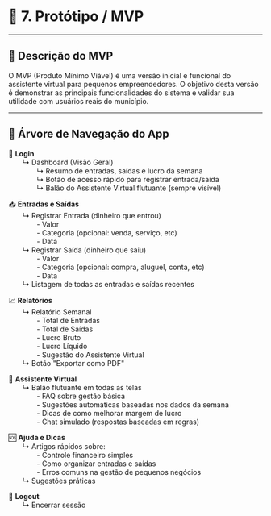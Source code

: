 # 🚧 7. Protótipo / MVP

---

## 🧪 Descrição do MVP

O MVP (Produto Mínimo Viável) é uma versão inicial e funcional do assistente virtual para pequenos empreendedores. O objetivo desta versão é demonstrar as principais funcionalidades do sistema e validar sua utilidade com usuários reais do município.

---

## 🌳 Árvore de Navegação do App

🔑 **Login**  
  ↳ Dashboard (Visão Geral)  
    ↳ Resumo de entradas, saídas e lucro da semana  
    ↳ Botão de acesso rápido para registrar entrada/saída  
    ↳ Balão do Assistente Virtual flutuante (sempre visível)  

📥 **Entradas e Saídas**  
  ↳ Registrar Entrada (dinheiro que entrou)  
    - Valor  
    - Categoria (opcional: venda, serviço, etc)  
    - Data  
  ↳ Registrar Saída (dinheiro que saiu)  
    - Valor  
    - Categoria (opcional: compra, aluguel, conta, etc)  
    - Data  
  ↳ Listagem de todas as entradas e saídas recentes  

📈 **Relatórios**  
  ↳ Relatório Semanal  
    - Total de Entradas  
    - Total de Saídas  
    - Lucro Bruto  
    - Lucro Líquido  
    - Sugestão do Assistente Virtual  
  ↳ Botão "Exportar como PDF"  

🤖 **Assistente Virtual**  
  ↳ Balão flutuante em todas as telas  
    - FAQ sobre gestão básica  
    - Sugestões automáticas baseadas nos dados da semana  
    - Dicas de como melhorar margem de lucro  
    - Chat simulado (respostas baseadas em regras)  

🆘 **Ajuda e Dicas**  
  ↳ Artigos rápidos sobre:  
    - Controle financeiro simples  
    - Como organizar entradas e saídas  
    - Erros comuns na gestão de pequenos negócios  
  ↳ Sugestões práticas  

🚪 **Logout**  
  ↳ Encerrar sessão




